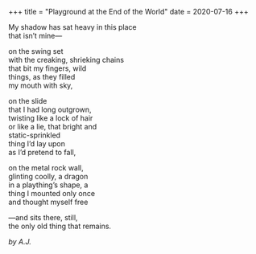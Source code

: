 +++
title = "Playground at the End of the World"
date = 2020-07-16
+++

My shadow has sat heavy in this place <br/>
that isn’t mine— 

on the swing set <br/>
with the creaking, shrieking chains <br/>
that bit my fingers, wild <br/>
things, as they filled <br/>
my mouth with sky,

on the slide <br/>
that I had long outgrown, <br/>
twisting like a lock of hair <br/>
or like a lie, that bright and <br/>
static-sprinkled <br/>
thing I’d lay upon <br/>
as I’d pretend to fall,

on the metal rock wall, <br/>
glinting coolly, a dragon <br/>
in a plaything’s shape, a <br/>
thing I mounted only once <br/>
and thought myself free

—and sits there, still, <br/>
the only old thing that remains.


<i> by A.J. </i>
